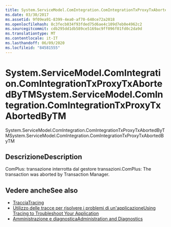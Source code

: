```yaml
---
title: System.ServiceModel.ComIntegration.ComIntegrationTxProxyTxAbortedByTM
ms.date: 03/30/2017
ms.assetid: 9f09ea91-8399-4ea0-af70-640ce72a2018
ms.openlocfilehash: 8c3fecb034f93fded75d6ae4c109d7eb0e4962c2
ms.sourcegitcommit: cdb295dd1db589ce5169ac9ff096f01fd0c2da9d
ms.translationtype: MT
ms.contentlocale: it-IT
ms.lasthandoff: 06/09/2020
ms.locfileid: "84581555"
---
```

# <a name="systemservicemodelcomintegrationcomintegrationtxproxytxabortedbytm"></a><span data-ttu-id="fe349-102">System.ServiceModel.ComIntegration.ComIntegrationTxProxyTxAbortedByTM</span><span class="sxs-lookup"><span data-stu-id="fe349-102">System.ServiceModel.ComIntegration.ComIntegrationTxProxyTxAbortedByTM</span></span>
<span data-ttu-id="fe349-103">System.ServiceModel.ComIntegration.ComIntegrationTxProxyTxAbortedByTM</span><span class="sxs-lookup"><span data-stu-id="fe349-103">System.ServiceModel.ComIntegration.ComIntegrationTxProxyTxAbortedByTM</span></span>  
  
## <a name="description"></a><span data-ttu-id="fe349-104">Descrizione</span><span class="sxs-lookup"><span data-stu-id="fe349-104">Description</span></span>  
 <span data-ttu-id="fe349-105">ComPlus: transazione interrotta dal gestore transazioni.</span><span class="sxs-lookup"><span data-stu-id="fe349-105">ComPlus: The transaction was aborted by Transaction Manager.</span></span>  
  
## <a name="see-also"></a><span data-ttu-id="fe349-106">Vedere anche</span><span class="sxs-lookup"><span data-stu-id="fe349-106">See also</span></span>

- [<span data-ttu-id="fe349-107">Traccia</span><span class="sxs-lookup"><span data-stu-id="fe349-107">Tracing</span></span>](index.md)
- [<span data-ttu-id="fe349-108">Utilizzo delle tracce per risolvere i problemi di un'applicazione</span><span class="sxs-lookup"><span data-stu-id="fe349-108">Using Tracing to Troubleshoot Your Application</span></span>](using-tracing-to-troubleshoot-your-application.md)
- [<span data-ttu-id="fe349-109">Amministrazione e diagnostica</span><span class="sxs-lookup"><span data-stu-id="fe349-109">Administration and Diagnostics</span></span>](../index.md)
